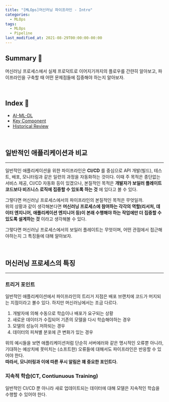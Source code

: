 ```yaml
---
title: "[MLOps]머신러닝 파이프라인 - Intro"
categories:
  - MLOps
tags:
  - MLOps
  - Pipeline
last_modified_at: 2021-08-29T00:00:00-00:00
---
```


## Summary 🤙
머신러닝 프로세스에서 실제 프로덕트로 이어지기까지의 플로우를 간랸히 알아보고, 파이프라인을 구축할 때 어떤 문제점들에 집중해야 하는지 알아보자.

<br/>

## Index 👀       
  * [AI-ML-DL](#ai-ml-dl)
  * [Key Component](#key-component)
  * [Historical Review](#historical-review)
    
<br/>

## 일반적인 애플리케이션과 비교 
---
일반적인 애플리케이션을 위한 파이프라인은 **CI/CD** 를 중심으로 API 개발(빌드), 테스트, 배포, 모니터링과 같은 일련의 과정을 자동화하는 것이다. 이때 주 목적은 종단없는 서비스 제공, CI/CD 자동화 등이 있겠으나, 본질적인 목적은 **개발자가 보일러 플레이트 코드보다 비즈니스 로직에 집중할 수 있또록 하는 것** 에 있다고 볼 수 있다.    

그렇다면 머신러닝 프로세스에서의 파이프라인의 본질적인 목적은 무엇일까.      
위의 상황과 같이 생각해본다면 **머신러닝 프로세스에 참여하는 각각의 역할(리서처, 데이터 엔지니어, 애플리케이션 엔지니어 등)이 본래 수행해야 하는 작업에만 더 집중할 수 있도록 설계하는 것** 이라고 생각해볼 수 있다.      

그렇다면 머신러닝 프로세스에서의 보일러 플레이트는 무엇이며, 어떤 관점에서 접근해야하는지 그 특징들에 대해 알아보자.      
  
<br/>

## 머신러닝 프로세스의 특징
---
### 트리거 포인트 
일반적인 애플리케이션에서 파이프라인의 트리거 지점은 배포 브랜치에 코드가 머지되는 지점이라고 볼수 있다. 하지만 머신러닝에서는 조금 다르다.      
1. 개발자에 의해 수동으로 학습이나 배포가 요구되는 상황
2. 새로운 데이터가 수집되어 기존의 모델을 다시 학습해야하는 경우
3. 모델의 성능이 저하되는 경우
4. 데이터의 피쳐별 분포에 큰 변화가 있는 경우     

위의 예시들을 보면 애플리케이션처럼 단순히 서버에러와 같은 명시적인 오류뿐 아니라, 기대하는 예상치에 못미치는 (소프트한) 오류들에 대해서도 파이프라인은 반응할 수 있어야 한다.     
**따라서, 모니터링과 이에 따른 푸시 알림은 꽤 중요한 포인트다.**


### 지속적 학습(CT, Contiunuous Training)        
일반적인 CI/CD 뿐 아니라 새로 업데이트되는 데이터에 대해 모델은 지속적인 학습을 수행할 수 있어야 한다.          

<br/>
